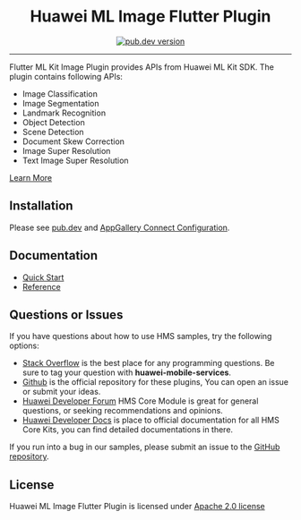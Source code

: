 <p align="center">
  <h1 align="center">Huawei ML Image Flutter Plugin</h1>
</p>


<p align="center">
  <a href="https://pub.dev/packages/huawei_ml_image"><img src="https://img.shields.io/pub/v/huawei_ml_image?style=for-the-badge" alt="pub.dev version"></a>
</p>

----

Flutter ML Kit Image Plugin provides APIs from Huawei ML Kit SDK. The plugin contains following APIs:

- Image Classification
- Image Segmentation
- Landmark Recognition
- Object Detection
- Scene Detection
- Document Skew Correction
- Image Super Resolution
- Text Image Super Resolution

[Learn More](https://developer.huawei.com/consumer/en/doc/development/HMS-Plugin-Guides/image-related-services-0000001073741421?ha_source=hms1)

## Installation

Please see [pub.dev](https://pub.dev/packages/huawei_ml_image/install) and [AppGallery Connect Configuration](https://developer.huawei.com/consumer/en/doc/development/HMS-Plugin-Guides/config-agc-0000001050767061?ha_source=hms1).

## Documentation

- [Quick Start](https://developer.huawei.com/consumer/en/doc/development/HMS-Plugin-Guides/image-related-services-0000001073741421?ha_source=hms1)
- [Reference](https://developer.huawei.com/consumer/en/doc/development/HMS-Plugin-References/mlimg-overview-0000001237615881?ha_source=hms1)

## Questions or Issues

If you have questions about how to use HMS samples, try the following options:
- [Stack Overflow](https://stackoverflow.com/questions/tagged/huawei-mobile-services) is the best place for any programming questions. Be sure to tag your question with
**huawei-mobile-services**.
- [Github](https://github.com/HMS-Core/hms-flutter-plugin) is the official repository for these plugins, You can open an issue or submit your ideas.
- [Huawei Developer Forum](https://forums.developer.huawei.com/forumPortal/en/home?fid=0101187876626530001) HMS Core Module is great for general questions, or seeking recommendations and opinions.
- [Huawei Developer Docs](https://developer.huawei.com/consumer/en/doc/overview/HMS-Core-Plugin?ha_source=hms1) is place to official documentation for all HMS Core Kits, you can find detailed documentations in there.

If you run into a bug in our samples, please submit an issue to the [GitHub repository](https://github.com/HMS-Core/hms-flutter-plugin).

## License

Huawei ML Image Flutter Plugin is licensed under [Apache 2.0 license](LICENSE)
